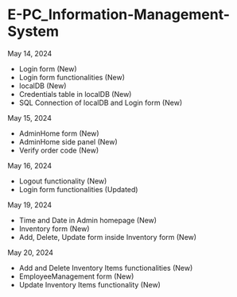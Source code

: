 # E-PC_Information-Management-System

May 14, 2024
- Login form (New)
- Login form functionalities (New)
- localDB (New)
- Credentials table in localDB (New)
- SQL Connection of localDB and Login form (New)

May 15, 2024
- AdminHome form (New)
- AdminHome side panel (New)
- Verify order code (New)

May 16, 2024
- Logout functionality (New)
- Login form functionalities (Updated)

May 19, 2024
- Time and Date in Admin homepage (New)
- Inventory form (New)
- Add, Delete, Update form inside Inventory form (New)

May 20, 2024
- Add and Delete Inventory Items functionalities (New)
- EmployeeManagement form (New)
- Update Inventory Items functionality (New)
